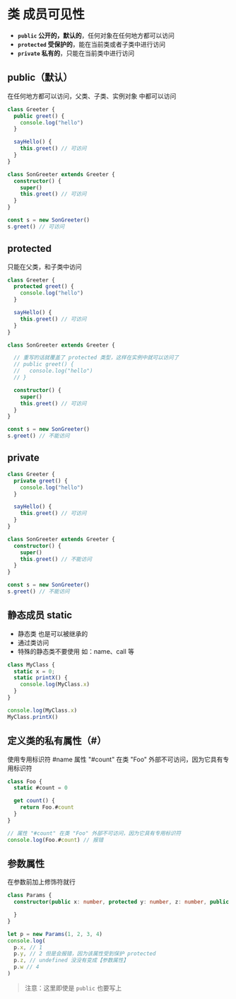 # 类 成员可见性

* <b>`public` 公开的，默认的</b>，任何对象在任何地方都可以访问
* <b>`protected` 受保护的</b>，能在当前类或者子类中进行访问
* <b>`private` 私有的</b>，只能在当前类中进行访问

## public（默认）

在任何地方都可以访问，父类、子类、实例对象 中都可以访问
```ts
class Greeter {
  public greet() {
    console.log("hello")
  }

  sayHello() {
    this.greet() // 可访问
  }
}

class SonGreeter extends Greeter {
  constructor() {
    super()
    this.greet() // 可访问
  }
}

const s = new SonGreeter()
s.greet() // 可访问
```

## protected

只能在父类，和子类中访问

```ts
class Greeter {
  protected greet() {
    console.log("hello")
  }

  sayHello() {
    this.greet() // 可访问
  }
}

class SonGreeter extends Greeter {

  // 重写的话就覆盖了 protected 类型，这样在实例中就可以访问了
  // public greet() {
  //   console.log("hello")
  // }

  constructor() {
    super()
    this.greet() // 可访问
  }
}

const s = new SonGreeter()
s.greet() // 不能访问
```

## private

```ts
class Greeter {
  private greet() {
    console.log("hello")
  }

  sayHello() {
    this.greet() // 可访问
  }
}

class SonGreeter extends Greeter {
  constructor() {
    super()
    this.greet() // 不能访问
  }
}

const s = new SonGreeter()
s.greet() // 不能访问
```

## 静态成员 static

* 静态类 也是可以被继承的
* 通过类访问
* 特殊的静态类不要使用 如：name、call 等
```ts
class MyClass {
  static x = 0;
  static printX() {
    console.log(MyClass.x)
  }
}

console.log(MyClass.x)
MyClass.printX()
```

## 定义类的私有属性（#）

使用专用标识符 #name
属性 "#count" 在类 "Foo" 外部不可访问，因为它具有专用标识符
```ts
class Foo {
  static #count = 0

  get count() {
    return Foo.#count
  }
}

// 属性 "#count" 在类 "Foo" 外部不可访问，因为它具有专用标识符
console.log(Foo.#count) // 报错
```

## 参数属性

在参数前加上修饰符就行
```ts
class Params {
  constructor(public x: number, protected y: number, z: number, public w: number) {

  }
}

let p = new Params(1, 2, 3, 4)
console.log(
  p.x, // 1
  p.y, // 2 但是会报错，因为该属性受到保护 protected
  p.z, // undefined 没没有变成【参数属性】
  p.w // 4
)
```
>注意：这里即使是 `public` 也要写上
